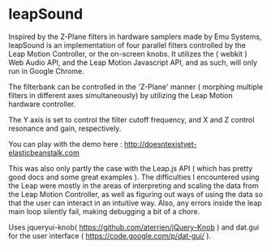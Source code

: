 leapSound
=========
Inspired by the Z-Plane filters in hardware samplers made by Emu Systems, 
leapSound is an implementation of four parallel filters controlled by the Leap Motion Controller, or the on-screen knobs. It utilizes the ( webkit ) Web Audio API, and the Leap Motion Javascript API, and as such, will only
run in Google Chrome.

The filterbank can be controlled in the 'Z-Plane' manner ( morphing multiple filters in
different axes simultaneously) by utilizing the Leap Motion hardware
controller.

The Y axis is set to control the filter cutoff frequency, and X and Z control
resonance and gain, respectively.

You can play with the demo here :  http://doesntexistyet-elasticbeanstalk.com

This was also only partly the case with the Leap.js API  ( which has pretty
good docs and some great examples ).  The difficulties I encountered using the
Leap were mostly in the areas of interpreting and scaling the data from the
Leap Motion Controller, as well as figuring out ways of using the data so that
the user can interact in an intuitive way.  Also, any errors inside the leap main loop silently fail, making debugging a bit of a chore.

Uses jqueryui-knob( https://github.com/aterrien/jQuery-Knob ) and dat.gui for the user interface
( https://code.google.com/p/dat-gui/ ).
